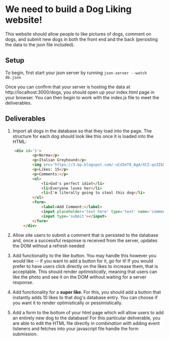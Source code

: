 # We need to build a Dog Liking website!

This website should allow people to like pictures of dogs, comment on dogs, and submit new dogs in both the front end and the back (persisting the data to the json file included). 

## Setup

To begin, first start your json server by running 
```json-server --watch db.json```

Once you can confirm that your server is hosting the data at http://localhost:3000/dogs, you should open up your index.html page in your browser. You can then begin to work with the index.js file to meet the deliverables. 


## Deliverables

1. Import all dogs in the database so that they load into the page. The structure for each dog should look like this once it is loaded into the HTML:
```html
    <div id='1'>
            <p>Norma</p>
            <p>Italian Greyhound</p>
            <img src='https://3.bp.blogspot.com/-uCd3eT8_AgA/XCZ-qnZIbXI/AAAAAAAATgQ/G8t6mwyZeIwb9OtUd2tEuasstpXsJgWlQCLcBGAs/s1600/IMG_3613l.JPG'></img>
            <p>Likes: 15</p>
            <p>Comments:</p>
            <ul>
                <li>God's perfect idiot</li>
                <li>Everyone loves her</li>
                <li>I'm literally going to steal this dog</li>
            </ul>
            <form>
                <label>Add Comment:</label>
                <input placeholder='text here' type='text' name='comment'></input>
                <input type='submit'></input>
            </form>
        </div>
```

2. Allow site users to submit a comment that is persisted to the database and, once a successful response is received from the server, updates the DOM without a refresh needed

3. Add functionality to the like button. You may handle this however you would like -- if you want to add a button for it, go for it! If you would prefer to have users click directly on the likes to increase them, that is acceptable. This should render *optimistically*, meaning that users can like the photo and see it on the DOM without waiting for a server response. 

4. Add functionality for a __super like__. For this, you should add a button that instantly adds 10 likes to that dog's database entry. You can choose if you want it to render optimistically or pessimistically. 

5. Add a form to the bottom of your html page which will allow users to add an entirely new dog to the database! For this particular deliverable, you are able to edit the HTML file directly *in combination with* adding event listeners and fetches into your javascript file handle the form submission. 

